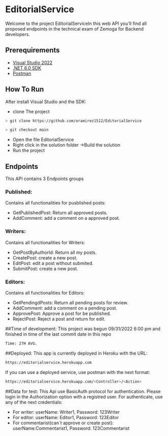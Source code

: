# EditorialService

Welcome to the project EditorialServiceIn this web API you'll find all proposed endpoints
in the technical exam of Zemoga for Backend developers. 

## Prerequirements

- [Visual Studio 2022](https://visualstudio.microsoft.com/es/vs/community/)
- [.NET 6.0 SDK](https://dotnet.microsoft.com/en-us/download/dotnet/6.0)
- [Postman](https://www.postman.com/)

## How To Run
After install Visual Studio and the SDK:
- clone The project
```bash
> git clone https://github.com/oramirez1512/EditorialService
```
```bash
> git checkout main
```
- Open the file EditorialService
- Right click in the solution folder ->Build the solution
- Run the project

## Endpoints
This API contains 3 Endpoints groups  
### Published:
 Contains all functionalities for pusblished posts:
- GetPublishedPost: Return all approved posts.
- AddComment: add a comment on a approved post.
### Writers:
 Contains all functionalities for Writers:
- GetPostByAuthorId: Return all my posts.
- CreatePost: create a new post.
- EditPost: edit a post without submited.
- SubmitPost: create a new post.
### Editors:
 Contains all functionalities for Editors:
- GetPendingdPosts: Return all pending posts for review.
- AddComment: add a comment on a pending post.
- ApprovePost: Approve a post for be published.
- RejectPost: Reject a post and return for edit.

##Time of development:
This project was begun 09/31/2022 6:00 pm and finished in time of the last commit date in this repo
```bash
Time: 27H AVG.
```
##Deployed:
This app is currently deployed in Heroku with the URL:
```bash
https://editorialservice.herokuapp.com
```
If you can use a deployed service, use postman with the next format:
```bash
https://editorialservice.herokuapp.com/<Controller>/<Action>
```
##Data for test:
This Api use BasicAuth protocol for authentication.
Please login in the Authorization option with a registred user. 
For authenticate, use any of the next credentials:
- For writer: userName: Writer1, Password: 123Writer
- For editor: userName: Editor1, Password: 123Editor
- For commentarist(can´t approve or create post): userName:Commentarist1, Password: 123Commentarist
 